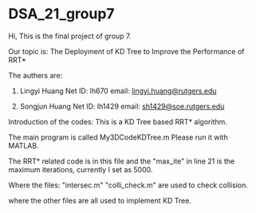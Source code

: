 # DSA_21_group7

Hi,
This is the final project of group 7.

Our topic is: The Deployment of KD Tree to Improve the Performance of RRT*

The authers are:
1. Lingyi Huang 
    Net ID: lh670
    email: lingyi.huang@rutgers.edu
    
2. Songjun Huang
    Net ID: lh1429
    email: sh1429@soe.rutgers.edu


Introduction of the codes:
This is a KD Tree based RRT* algorithm.

The main program is called My3DCodeKDTree.m 
Please run it with MATLAB.

The RRT* related code is in this file and the "max_ite" in line 21 is the maximum iterations, currently I set as 5000.

Where the files:
"intersec.m"
"colli_check.m"
are used to check collision.

where the other files are all used to implement KD Tree.
